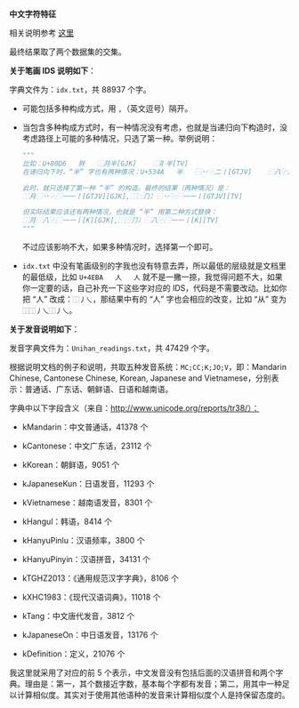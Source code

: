 **中文字符特征**

相关说明参考 [这里](https://github.com/iqiyi/FASPell/blob/master/README-CN.md#中文字符特征)

最终结果取了两个数据集的交集。



**关于笔画 IDS 说明如下**：

字典文件为：`idx.txt`，共 88937 个字。

- 可能包括多种构成方式，用 `,`（英文逗号）隔开。

- 当包含多种构成方式时，有一种情况没有考虑，也就是当递归向下构造时，没考虑路径上可能的多种情况，只选了第一种。举例说明：

    ```python
    """
    比如：U+80D6	胖	⿰月半[GJK]	⿰⺼半[TV]
    在递归向下时，“半” 字也有两种情况：U+534A	半	⿱丷⿻二丨[GTJV]    ⿱八⿻二丨[K]
    
    此时，就只选择了第一种 “半” 的构造。最终的结果（两种情况）是：
    ⿰月⿱丷⿻⿱一一丨[GTJV][GJK],⿰⿵⺆冫⿱丷⿻⿱一一丨[GTJV][TV]
    
    但实际结果应该还有两种情况，也就是 “半” 用第二种方式替换：
    ⿰月⿱八⿻⿱一一丨[K][GJK],⿰⿵⺆冫⿱八⿻⿱一一丨[K][TV]
    """
    ```

    不过应该影响不大，如果多种情况时，选择第一个即可。

- `idx.txt` 中没有笔画级别的字我也没有特意去弄，所以最低的层级就是文档里的最低级，比如 `U+4EBA	人	人` 就不是一撇一捺，我觉得问题不大，如果你一定要的话，自己补充一下这些字对应的 IDS，代码是不需要改动。比如你把 “人” 改成：`⿰丿乀`，那结果中有的 “人” 字也会相应的改变，比如 “从” 变为 `⿰⿰丿乀⿰丿乀`。

**关于发音说明如下**：

发音字典文件为：`Unihan_readings.txt`，共 47429 个字。

根据说明文档的例子和说明，共取五种发音系统：`MC;CC;K;JO;V`，即：Mandarin Chinese, Cantonese Chinese, Korean,  Japanese and Vietnamese，分别表示：普通话、广东话、朝鲜语、日语和越南语。

字典中以下字段含义（来自：http://www.unicode.org/reports/tr38/）：

- kMandarin：中文普通话，41378 个

- kCantonese：中文广东话，23112 个
- kKorean：朝鲜语，9051 个
- kJapaneseKun：日语发音，11293 个
- kVietnamese：越南语发音，8301 个
- kHangul：韩语，8414 个
- kHanyuPinlu：汉语频率，3800 个
- kHanyuPinyin：汉语拼音，34131 个
- kTGHZ2013：《通用规范汉字字典》，8106 个
- kXHC1983：《现代汉语词典》，11018 个
- kTang：中文唐代发音，3812 个
- kJapaneseOn：中日语发音，13176 个
- kDefinition：定义，21076 个

我这里就采用了对应的前 5 个表示，中文发音没有包括后面的汉语拼音和两个字典。理由是：第一，其个数接近字数，基本每个字都有发音；第二，用其中一种足以计算相似度。其实对于使用其他语种的发音来计算相似度个人是持保留态度的。